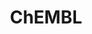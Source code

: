 ---
layout: default
bigquery: https://console.cloud.google.com/bigquery?p=patents-public-data&d=ebi_chembl&page=dataset
citation: '"The ChEMBL database in 2017." Anna Gaulton, Anne Hersey, Michał Nowotka,
  A Patrícia Bento, Jon Chambers, David Mendez, Prudence Mutowo, Francis Atkinson,
  Louisa J Bellis, Elena Cibrián-Uhalte, Mark Davies, Nathan Dedman, Anneli Karlsson,
  María Paula Magariños, John P Overington, George Papadatos, Ines Smit, Andrew R
  Leach Nucleic acids Research (2017) 45 (Database Issue), D945-D954'
contributors: European Bioinformatics Institute
cost: None
description: ChEMBL Data is a manually curated database of small molecules used in
  drug discovery, including information about existing patented drugs.
documentation: 'schema: https://www.ebi.ac.uk/chembl/db_schema


  '
last_edit: Mon, 04 Apr 2022 19:07:30 GMT
location: https://console.cloud.google.com/marketplace/product/google_patents_public_datasets/chembl
maintained_by: EMBL-EBI, an outstation of European Molecular Biology Laboratory
related_publications: '

  ChEMBL: towards direct deposition of bioassay data.


  Mendez D, Gaulton A, Bento AP, Chambers J, De Veij M, Félix E, Magariños MP, Mosquera
  JF, Mutowo P, Nowotka M, Gordillo-Marañón M, Hunter F, Junco L, Mugumbate G, Rodriguez-Lopez
  M, Atkinson F, Bosc N, Radoux CJ, Segura-Cabrera A, Hersey A, Leach AR.


  — Nucleic Acids Res. 2019; 47(D1):D930-D940. doi: 10.1093/nar/gky1075

  '
schema_fields: '[''drugind_id'', ''abstract'', ''num_ro5_violations'', ''record_id'',
  ''acd_most_apka'', ''path'', ''comp_go_id'', ''data_validity_comment'', ''topical'',
  ''standard_type'', ''mecref_id'', ''num_alerts'', ''withdrawn_flag'', ''le'', ''level3'',
  ''rgid'', ''clo_id'', ''chebi_par_id'', ''direct_interaction'', ''class_level'',
  ''standard_relation'', ''trade_name'', ''l7'', ''mechanism_of_action'', ''publication_number'',
  ''tbl'', ''mc_tax_id'', ''go_id'', ''creation_date'', ''assay_source'', ''sei'',
  ''biocomp_id'', ''idx'', ''assay_class_id'', ''sequence'', ''prediction_method'',
  ''published_type'', ''l1'', ''full_molformula'', ''bto_id'', ''source_domain_id'',
  ''volume'', ''applicant_full_name'', ''bao_endpoint'', ''standard_units'', ''relationship'',
  ''met_conversion'', ''atc_code'', ''stem'', ''tissue_id'', ''smarts'', ''molfile'',
  ''cell_name'', ''hrac_class_id'', ''class_type'', ''comp_class_id'', ''standard_inchi_key'',
  ''usan_stem'', ''oc_id'', ''usan_substem'', ''bei'', ''first_approval'', ''stem_class'',
  ''metref_id'', ''isoform'', ''issue'', ''num_lipinski_ro5_violations'', ''psa'',
  ''ddd_admr'', ''drug_substance_flag'', ''hbd'', ''published_units'', ''mutation'',
  ''status'', ''warning_class'', ''patent_id'', ''last_page'', ''caloha_id'', ''level2'',
  ''pubmed_id'', ''binding_site_comment'', ''set_name'', ''indication_class'', ''product_id'',
  ''assay_id'', ''major_class'', ''enzyme_tid'', ''withdrawn_reason'', ''homologue'',
  ''withdrawn_country'', ''src_compound_id'', ''related_tid'', ''normal_range_min'',
  ''standard_text_value'', ''cx_logp'', ''pathway_key'', ''sitecomp_id'', ''target_desc'',
  ''cx_most_bpka'', ''assay_type'', ''patent_no'', ''ddd_units'', ''short_name'',
  ''assay_category'', ''cx_most_apka'', ''mesh_heading'', ''ingredient'', ''cell_source_tax_id'',
  ''withdrawn_class'', ''tid_fixed'', ''cell_source_tissue'', ''parent_type'', ''cl_lincs_id'',
  ''approval_date'', ''mechanism_comment'', ''l4'', ''standard_upper_value'', ''assay_tissue'',
  ''upper_value'', ''acd_logp'', ''targcomp_id'', ''ddd_value'', ''warning_country'',
  ''natural_product'', ''level3_description'', ''parent_go_id'', ''level1'', ''cellosaurus_id'',
  ''targrel_id'', ''text_value'', ''molregno'', ''pathway_id'', ''company'', ''protein_class_synonym'',
  ''mw_monoisotopic'', ''warning_description'', ''smid'', ''hbd_lipinski'', ''parameter_type'',
  ''updated_by'', ''l2'', ''uo_units'', ''source'', ''parent_id'', ''chirality'',
  ''ddd_comment'', ''stat'', ''black_box_warning'', ''first_page'', ''patent_expire_date'',
  ''acd_most_bpka'', ''l5'', ''mol_hrac_id'', ''full_mwt'', ''protein_class_desc'',
  ''l8'', ''as_id'', ''comments'', ''compound_key'', ''mesh_id'', ''met_id'', ''year'',
  ''title'', ''ad_type'', ''withdrawn_year'', ''ref_url'', ''co_stem_id'', ''molsyn_id'',
  ''species_group_flag'', ''cell_description'', ''mc_target_accession'', ''ridx'',
  ''variant_id'', ''assay_subcellular_fraction'', ''compsyn_id'', ''compd_id'', ''site_residues'',
  ''res_stem_id'', ''ass_cls_map_id'', ''doi'', ''accession'', ''molecular_mechanism'',
  ''start_position'', ''selectivity_comment'', ''standard_inchi'', ''uberon_id'',
  ''sequence_md5sum'', ''mol_irac_id'', ''updated_on'', ''disease_efficacy'', ''enzyme_name'',
  ''hrac_code'', ''aidx'', ''protein_class_id'', ''delist_flag'', ''drug_product_flag'',
  ''frac_code'', ''tax_id'', ''submission_date'', ''relationship_type'', ''innovator_company'',
  ''lle'', ''patent_use_code'', ''mw_freebase'', ''db_version'', ''confidence_score'',
  ''units'', ''compound_name'', ''definition'', ''frac_class_id'', ''version'', ''entity_type'',
  ''molecule_type'', ''warning_year'', ''assay_desc'', ''ro3_pass'', ''db_source'',
  ''structure_type'', ''tid'', ''availability_type'', ''active_molregno'', ''oral'',
  ''description'', ''therapeutic_flag'', ''dosed_ingredient'', ''cell_ontology_id'',
  ''last_active'', ''parenteral'', ''qed_weighted'', ''assay_strain'', ''published_relation'',
  ''cell_source_organism'', ''met_comment'', ''curation_comment'', ''orig_description'',
  ''l3'', ''acd_logd'', ''heavy_atoms'', ''entity_id'', ''end_position'', ''cell_id'',
  ''formulation_id'', ''mc_target_type'', ''activity_count'', ''target_mapping'',
  ''usan_stem_definition'', ''efo_term'', ''assay_tax_id'', ''doc_type'', ''confidence'',
  ''synonyms'', ''activity_id'', ''ref_id'', ''authors'', ''standard_value'', ''domain_description'',
  ''inorganic_flag'', ''hba_lipinski'', ''doc_id'', ''parameter_value'', ''usan_year'',
  ''src_assay_id'', ''pref_name'', ''irac_class_id'', ''research_stem'', ''prodrug'',
  ''priority'', ''domain_name'', ''syn_type'', ''level4_description'', ''who_extra'',
  ''warning_id'', ''site_id'', ''domain_id'', ''nda_type'', ''country'', ''domain_type'',
  ''polymer_flag'', ''level5'', ''prod_pat_id'', ''strength'', ''subgroup'', ''aspect'',
  ''bao_id'', ''hba'', ''toid'', ''site_name'', ''cidx'', ''log_id'', ''level1_description'',
  ''ap_id'', ''who_name'', ''src_short_name'', ''job_id'', ''ddd_id'', ''result_flag'',
  ''cpd_str_alert_id'', ''warning_type'', ''organism'', ''assay_param_id'', ''annotation'',
  ''mc_target_name'', ''potential_duplicate'', ''level4'', ''alert_set_id'', ''irac_code'',
  ''warnref_id'', ''level2_description'', ''actsm_id'', ''l6'', ''predbind_id'', ''usan_stem_id'',
  ''assay_test_type'', ''relationship_desc'', ''published_value'', ''target_type'',
  ''route'', ''journal'', ''chembl_id'', ''metabolite_record_id'', ''molecular_species'',
  ''mol_atc_id'', ''canonical_smiles'', ''first_in_class'', ''name'', ''bao_format'',
  ''label'', ''parent_molregno'', ''drug_record_id'', ''efo_id'', ''previous_company'',
  ''alert_name'', ''helm_notation'', ''max_phase_for_ind'', ''value'', ''dosage_form'',
  ''curated_by'', ''assay_organism'', ''mec_id'', ''mol_frac_id'', ''standard_flag'',
  ''component_synonym'', ''component_id'', ''src_id'', ''action_type'', ''component_type'',
  ''rtb'', ''aromatic_rings'', ''qudt_units'', ''protclasssyn_id'', ''std_act_id'',
  ''active_ingredient'', ''relation'', ''alert_id'', ''alogp'', ''indref_id'', ''mc_organism'',
  ''max_phase'', ''src_description'', ''assay_cell_type'', ''cx_logd'', ''downgraded'',
  ''activity_comment'', ''ref_type'', ''pchembl_value'', ''normal_range_max'', ''substrate_record_id'',
  ''type'']'
shortname: chembl
tags:
- biotechnology
- health
- chemical
- bioinformatics
- medical
terms_of_use: CC BY-SA 3.0
title: ChEMBL
uuid: e232a192-965c-4ec9-904c-155b6dfe56c5
---